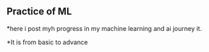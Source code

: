 ## Practice of ML
*here i post myh progress in my machine learning and ai journey it.

*It is from basic to advance
